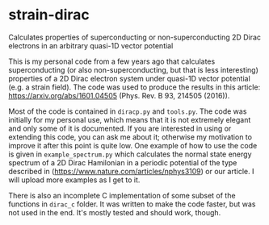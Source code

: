 # strain-dirac
Calculates properties of superconducting or non-superconducting 2D Dirac electrons in an arbitrary quasi-1D vector potential

This is my personal code from a few years ago that calculates superconducting (or also non-superconducting, but that is
less interesting) properties of a 2D Dirac electron system under quasi-1D vector potential (e.g. a strain field). The code
was used to produce the results in this article: https://arxiv.org/abs/1601.04505 (Phys. Rev. B 93, 214505 (2016)).

Most of the code is contained in `diracp.py` and `tools.py`. The code was initially for my personal use, which means that it is
not extremely elegant and only some of it is documented. If you are interested in using or extending this code, you can ask
me about it; otherwise my motivation to improve it after this point is quite low. One example of how to use the code is
given in `example_spectrum.py` which calculates the normal state energy spectrum of a 2D Dirac Hamilonian in a periodic
potential of the type described in (https://www.nature.com/articles/nphys3109) or our article. I will upload more examples as I get to it.

There is also an incomplete C implementation of some subset of the functions in `dirac_c` folder. It was written to make the
code faster, but was not used in the end. It's mostly tested and should work, though.
